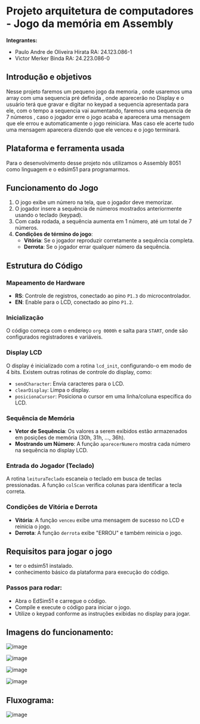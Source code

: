 # Projeto arquitetura de computadores - Jogo da memória em Assembly
**Integrantes:**
- Paulo Andre de Oliveira Hirata RA: 24.123.086-1
- Victor Merker Binda RA: 24.223.086-0

## Introdução e objetivos
  Nesse projeto faremos um pequeno jogo da memoria , onde usaremos uma array com uma sequencia pré definida , onde aparecerão no Display e o usuário terá que gravar e digitar no keypad a sequencia apresentada para ele, com o tempo a sequencia vai aumentando, faremos uma sequencia de 7 números , caso o jogador erre o jogo acaba e aparecera uma mensagem que ele errou e automaticamente o jogo reiniciara. Mas caso ele acerte tudo uma mensagem aparecera dizendo que ele venceu e o jogo terminará.


## Plataforma e ferramenta usada
Para o desenvolvimento desse projeto nós utilizamos o Assembly 8051 como linguagem e o edsim51 para programarmos.

## Funcionamento do Jogo

1.  O jogo exibe um número na tela, que o jogador deve memorizar.
2.  O jogador insere a sequência de números mostrados anteriormente usando o teclado (keypad).
3.  Com cada rodada, a sequência aumenta em 1 número, até um total de 7 números.
4.  **Condições de término do jogo**:
    -   **Vitória**: Se o jogador reproduzir corretamente a sequência completa.
    -   **Derrota**: Se o jogador errar qualquer número da sequência.
## Estrutura do Código

### Mapeamento de Hardware

-   **RS**: Controle de registros, conectado ao pino `P1.3` do microcontrolador.
-   **EN**: Enable para o LCD, conectado ao pino `P1.2`.

### Inicialização

O código começa com o endereço `org 0000h` e salta para `START`, onde são configurados registradores e variáveis.

### Display LCD

O display é inicializado com a rotina `lcd_init`, configurando-o em modo de 4 bits. Existem outras rotinas de controle do display, como:

-   `sendCharacter`: Envia caracteres para o LCD.
-   `clearDisplay`: Limpa o display.
-   `posicionaCursor`: Posiciona o cursor em uma linha/coluna específica do LCD.

### Sequência de Memória

-   **Vetor de Sequência**: Os valores a serem exibidos estão armazenados em posições de memória (30h, 31h, ..., 36h).
-   **Mostrando um Número**: A função `aparecerNumero` mostra cada número na sequência no display LCD.

### Entrada do Jogador (Teclado)

A rotina `leituraTeclado` escaneia o teclado em busca de teclas pressionadas. A função `colScan` verifica colunas para identificar a tecla correta.

### Condições de Vitória e Derrota

-   **Vitória**: A função `venceu` exibe uma mensagem de sucesso no LCD e reinicia o jogo.
-   **Derrota**: A função `derrota` exibe "ERROU" e também reinicia o jogo.

## Requisitos para jogar o jogo
- ter o edsim51 instalado.
- conhecimento básico da plataforma para execução do código.

### Passos para rodar:
-   Abra o EdSim51 e carregue o código.
-   Compile e execute o código para iniciar o jogo.
-   Utilize o keypad conforme as instruções exibidas no display para jogar.

## Imagens do funcionamento:

![image](https://github.com/user-attachments/assets/bd6bdeca-be3f-4d9c-8d2d-8049bbd68df7)

![image](https://github.com/user-attachments/assets/16456392-77d5-4899-871b-ef4c24cac552)

![image](https://github.com/user-attachments/assets/42ad7505-f7c1-4fcf-b957-53d320f64af9)

![image](https://github.com/user-attachments/assets/1ff4a42e-006a-479c-9b16-eeffd675810e)

## Fluxograma:

![image](https://github.com/user-attachments/assets/6f9f30e5-cc2b-4e8a-a8bb-dd4db6ca9fc9)




